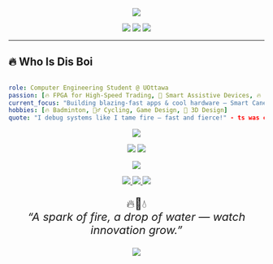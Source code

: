 
<p align="center">
  <img src="https://capsule-render.vercel.app/api?type=waving&color=0:FF4500,50:FF8C00,100:FFD700&height=180&section=header&text=🔥%20%20S%20Vippu's%20Code%20Forge!%20🔥&fontSize=42&fontAlignY=35&fontColor=fff5e6&animation=fadeIn"/>
</p>


<p align="center">
  <img src="https://komarev.com/ghpvc/?username=svippu&style=for-the-badge&color=FF4500&label=🔥%20PROFILE%20HITS"/>
  <img src="https://img.shields.io/badge/Focus-FPGA⚡AI🔥-FF8C00?style=for-the-badge"/>
  <img src="https://img.shields.io/badge/Location-Ottawa_CA-DC143C?style=for-the-badge"/>
</p>

---

## 🔥 Who Is Dis Boi
```yaml

role: Computer Engineering Student @ UOttawa
passion: [🔥 FPGA for High-Speed Trading, 🦾 Smart Assistive Devices, 🔥 AI/ML Edge Systems]
current_focus: "Building blazing-fast apps & cool hardware — Smart Cane 🚶‍♂️🔥 & Data Pipelines 🚀"
hobbies: [🔥 Badminton, 🚴‍♂️ Cycling, Game Design, 🎨 3D Design]
quote: "I debug systems like I tame fire — fast and fierce!" - ts was corny ik
```

<p align="center">
  <img src="https://skillicons.dev/icons?i=python,java,cpp,linux,aws,docker,kafka,react,matlab,mysql,git,tensorflow,arduino,blender,ps,ai,xd,figma&perline=9" />
</p>

<p align="center">
  <img src="https://img.shields.io/badge/3ds%20Max-0099FF?logo=autodesk&logoColor=white&style=for-the-badge"/>
  <img src="https://img.shields.io/badge/SketchUp-005F9E?logo=sketchup&logoColor=white&style=for-the-badge"/>
</p>


<p align="center"> <img src="https://github-readme-streak-stats.herokuapp.com?user=svippu&theme=highcontrast&fire=FF4500&ring=FFD700&currStreakLabel=FF8C00&hide_border=true&background=0D1117" /> </p>
<p align="center"> <a href="https://linkedin.com/in/svippu"> <img src="https://img.shields.io/badge/LinkedIn-🔥%20Connect-FF4500?style=for-the-badge&logo=linkedin"/> </a> <a href="mailto:svippu@example.com"> <img src="https://img.shields.io/badge/Email-🔥%20Say%20Hi-FF6347?style=for-the-badge&logo=gmail"/> </a> <a href="https://svippu.github.io"> <img src="https://img.shields.io/badge/Portfolio-🔥%20Explore-FF8C00?style=for-the-badge&logo=firefox"/> </a> </p>


<p align="center" style="font-size:22px;">
🔥🌱💧<br/>
<em>“A spark of fire, a drop of water — watch innovation grow.”</em>
</p>


<p align="center"> <img src="https://capsule-render.vercel.app/api?type=waving&color=0:FF4500,50:FF8C00,100:FFD700&height=120&section=footer"/> </p>








